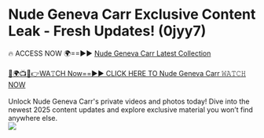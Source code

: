 # Nude Geneva Carr Exclusive Content Leak - Fresh Updates! (0jyy7)

🔥 ACCESS NOW 🌍==►► <a href="https://tinyurl.com/yc657z5k" rel="nofollow">Nude Geneva Carr Latest Collection</a>
<br><br>
[🔴🌍📺📱👉WA𝚃CH Now==►► CLICK HERE TO Nude Geneva Carr 𝚆𝙰𝚃𝙲𝙷 NOW](https://tinyurl.com/yc657z5k)
<br><br>
Unlock Nude Geneva Carr's private videos and photos today! Dive into the newest 2025 content updates and explore exclusive material you won’t find anywhere else.
<br>
<a href="https://tinyurl.com/yc657z5k" rel="nofollow" data-target="animated-image.originalLink"><img src="https://camo.githubusercontent.com/8a4f000d20f83aca3bf7ec5f350d767afa0574a8a352519fd8cfa583a6f93a33/68747470733a2f2f692e696d6775722e636f6d2f644a486b345a712e676966" data-canonical-src="https://i.imgur.com/dJHk4Zq.gif" style="max-width: 100%; display: inline-block;" data-target="animated-image.originalImage"></a>
<br>
